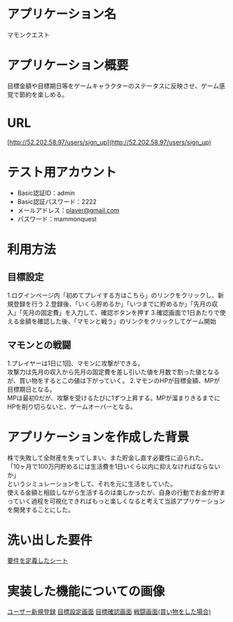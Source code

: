 # アプリケーション名
マモンクエスト

# アプリケーション概要
目標金額や目標期日等をゲームキャラクターのステータスに反映させ、ゲーム感覚で節約を楽しめる。

# URL
[http://52.202.58.97/users/sign_up](http://52.202.58.97/users/sign_up)

# テスト用アカウント
- Basic認証ID：admin
- Basic認証パスワード：2222
- メールアドレス：player@gmail.com
- パスワード：mammonquest

# 利用方法

## 目標設定
1.ログインページ内「初めてプレイする方はこちら」のリンクをクリックし、新規登録を行う
2.登録後、「いくら貯めるか」「いつまでに貯めるか」「先月の収入」「先月の固定費」を入力して、確認ボタンを押す
3.確認画面で1日あたりで使える金額を確認した後、「マモンと戦う」のリンクをクリックしてゲーム開始

## マモンとの戦闘
1.プレイヤーは1日に1回、マモンに攻撃ができる。<br>
攻撃力は先月の収入から先月の固定費を差し引いた値を月数で割った値となるが、買い物をするとこの値は下がっていく。
2.マモンのHPが目標金額、MPが目標期日となる。<br>
MPは最初0だが、攻撃を受けるたびに1ずつ上昇する。MPが溜まりきるまでにHPを削り切らないと、ゲームオーバーとなる。

# アプリケーションを作成した背景
株で失敗して全財産を失ってしまい、また貯金し直す必要性に迫られた。<br>
「10ヶ月で100万円貯めるには生活費を1日いくら以内に抑えなければならないか」<br>
というシミュレーションをして、それを元に生活をしていた。<br>
使える金額と相談しながら生活するのは楽しかったが、自身の行動でお金が貯まっていく過程を可視化できればもっと楽しくなると考えて当該アプリケーションを開発することにした。

# 洗い出した要件
[要件を定義したシート](https://docs.google.com/spreadsheets/d/1MeHUUnYlXgyHNCk9L-pD9bzMjy9BqGuU2d9NtipgI_U/edit#gid=982722306)

# 実装した機能についての画像
[ユーザー新規登録](https://gyazo.com/1f9e13b006bebbafa76dbaa7bce13430)
[目標設定画面](https://gyazo.com/b4e7231a5ccc1ff2f5cf7260c37a03c9)
[目標確認画面](https://gyazo.com/28d41be7ddf9f7b2bd674f2551db534b)
[戦闘画面(買い物をした場合)](https://gyazo.com/0c3db9402b2558de284a8cbcd1ad50b8)
